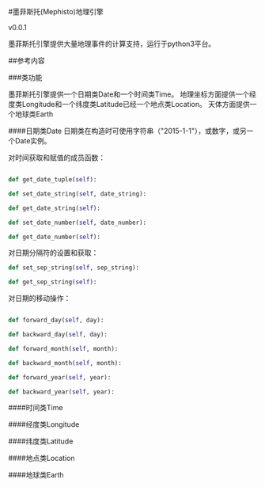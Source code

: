 #墨菲斯托(Mephisto)地理引擎

v0.0.1

墨菲斯托引擎提供大量地理事件的计算支持，运行于python3平台。

##参考内容

###类功能

墨菲斯托引擎提供一个日期类Date和一个时间类Time。
地理坐标方面提供一个经度类Longitude和一个纬度类Latitude已经一个地点类Location。
天体方面提供一个地球类Earth

####日期类Date
日期类在构造时可使用字符串（"2015-1-1"），或数字，或另一个Date实例。

对时间获取和赋值的成员函数：

```python

def get_date_tuple(self):

def set_date_string(self, date_string):

def get_date_string(self):

def set_date_number(self, date_number):

def get_date_number(self):

```

对日期分隔符的设置和获取：

```python
def set_sep_string(self, sep_string):

def get_sep_string(self):
```

对日期的移动操作：

```python

def forward_day(self, day):

def backward_day(self, day):

def forward_month(self, month):

def backward_month(self, month):

def forward_year(self, year):

def backward_year(self, year):

```


####时间类Time

####经度类Longitude

####纬度类Latitude

####地点类Location

####地球类Earth
